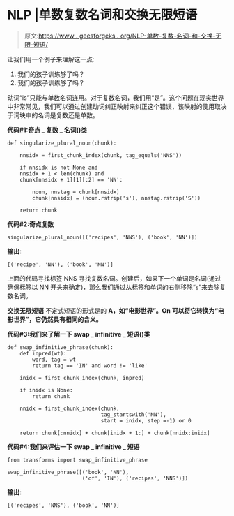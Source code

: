 # NLP |单数复数名词和交换无限短语

> 原文:[https://www . geesforgeks . org/NLP-单数-复数-名词-和-交换-无限-短语/](https://www.geeksforgeeks.org/nlp-singularizing-plural-nouns-and-swapping-infinite-phrases/)

让我们用一个例子来理解这一点:

1.  我们的孩子训练够了吗？
2.  我们的孩子训练够了吗？

动词“is”只能与单数名词连用。对于复数名词，我们用“是”。这个问题在现实世界中非常常见，我们可以通过创建动词纠正映射来纠正这个错误，该映射的使用取决于词块中的名词是复数还是单数。

**代码#1:奇点 _ 复数 _ 名词()类**

```
def singularize_plural_noun(chunk):

    nnsidx = first_chunk_index(chunk, tag_equals('NNS'))

    if nnsidx is not None and 
    nnsidx + 1 < len(chunk) and 
    chunk[nnsidx + 1][1][:2] == 'NN':

        noun, nnstag = chunk[nnsidx]
        chunk[nnsidx] = (noun.rstrip('s'), nnstag.rstrip('S'))

    return chunk
```

**代码#2:奇点复数**

```
singularize_plural_noun([('recipes', 'NNS'), ('book', 'NN')])
```

**输出:**

```
[('recipe', 'NN'), ('book', 'NN')]

```

上面的代码寻找标签 NNS 寻找复数名词。创建后，如果下一个单词是名词(通过确保标签以 NN 开头来确定)，那么我们通过从标签和单词的右侧移除“s”来去除复数名词。

**交换无限短语**
不定式短语的形式是的 **A，如“电影世界”。On 可以将它转换为“电影世界”，它仍然具有相同的含义。**

**代码#3:我们来了解一下 swap _ infinitive _ 短语()类**

```
def swap_infinitive_phrase(chunk):
    def inpred(wt):
        word, tag = wt
        return tag == 'IN' and word != 'like'

    inidx = first_chunk_index(chunk, inpred)

    if inidx is None:
        return chunk

    nnidx = first_chunk_index(chunk, 
                              tag_startswith('NN'), 
                              start = inidx, step =-1) or 0

    return chunk[:nnidx] + chunk[inidx + 1:] + chunk[nnidx:inidx]
```

**代码#4:我们来评估一下 swap _ infinitive _ 短语**

```
from transforms import swap_infinitive_phrase

swap_infinitive_phrase([('book', 'NN'), 
                        ('of', 'IN'), ('recipes', 'NNS')])
```

**输出:**

```
[('recipes', 'NNS'), ('book', 'NN')]

```